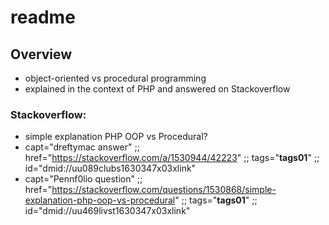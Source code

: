 # readme
<!---
### <beg-file_info>
### document_metadata:
###   - caption: "caption"
###     dmid: "uu112xheroicsheartyx"
###     date: created="2021-08-30T10:35:58"
###     last: lastmod="2021-08-30T10:35:58"
###     tags:       php,basicops,betterexplained,oop,tutorial,beginner
###     people:
###         - __people__
###     author:     created="__author__"
###     filetype:   "__filetype__"
###     lastupdate: "__lastupdate__"
###     namespace:
###         - nams: php/oop
###     desc: |
###         ## Overview
###         * __desc__
###     linktop:
###         -
###     seealso: |
###         ## See also
###         * __seealso__
###     seeinstead: |
###         * __seeinstead__
### <end-file_info>
--->

## Overview
<!--- id="dmid://uu480septp1630345x03xlink" --->

* object-oriented vs procedural programming
* explained in the context of PHP and answered on Stackoverflow

### Stackoverflow:
<!--- id="dmid://uu830soctc1630345x03xlink" --->

* simple explanation PHP OOP vs Procedural?
* capt="dreftymac answer" ;; href="https://stackoverflow.com/a/1530944/42223" ;; tags="__tags01__" ;; id="dmid://uu089clubs1630347x03xlink"
* capt="Pennf0lio question" ;; href="https://stackoverflow.com/questions/1530868/simple-explanation-php-oop-vs-procedural" ;; tags="__tags01__" ;; id="dmid://uu469livst1630347x03xlink"



